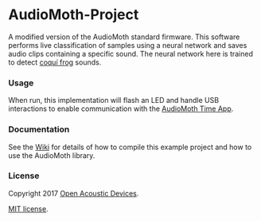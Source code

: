 # AudioMoth-Project #
A modified version of the AudioMoth standard firmware. This software performs live classification of samples using a neural network and saves audio clips containing a specific sound. The neural network here is trained to detect [coquí frog](https://freesound.org/people/tombenedict/sounds/397998/) sounds.

### Usage ###

When run, this implementation will flash an LED and handle USB interactions to enable communication with the [AudioMoth Time App](https://github.com/OpenAcousticDevices/AudioMoth-Time-App).

### Documentation ###

See the [Wiki](https://github.com/OpenAcousticDevices/AudioMoth-Project/wiki/AudioMoth) for details of how to compile this example project and how to use the AudioMoth library.

### License ###

Copyright 2017 [Open Acoustic Devices](http://www.openacousticdevices.info/).

[MIT license](http://www.openacousticdevices.info/license).
